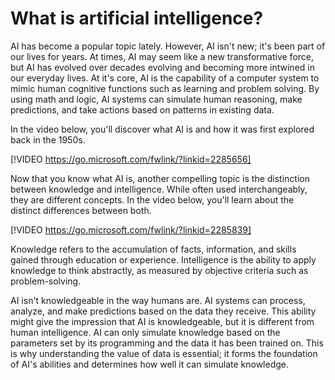 # What is artificial intelligence?

AI has become a popular topic lately. However, AI isn't new; it's been part of our lives for years. At times, AI may seem like a new transformative force, but AI has evolved over decades evolving and becoming more intwined in our everyday lives. At it's core, AI is the capability of a computer system to mimic human cognitive functions such as learning and problem solving. By using math and logic, AI systems can simulate human reasoning, make predictions, and take actions based on patterns in existing data.

In the video below, you'll discover what AI is and how it was first explored back in the 1950s.

[!VIDEO https://go.microsoft.com/fwlink/?linkid=2285656]

Now that you know what AI is, another compelling topic is the distinction between knowledge and intelligence. While often used interchangeably, they are different concepts. In the video below, you'll learn about the distinct differences between both.

[!VIDEO https://go.microsoft.com/fwlink/?linkid=2285839]

Knowledge refers to the accumulation of facts, information, and skills gained through education or experience. Intelligence is the ability to apply knowledge to think abstractly, as measured by objective criteria such as problem-solving.

AI isn't knowledgeable in the way humans are. AI systems can process, analyze, and make predictions based on the data they receive. This ability might give the impression that AI is knowledgeable, but it is different from human intelligence. AI can only simulate knowledge based on the parameters set by its programming and the data it has been trained on. This is why understanding the value of data is essential; it forms the foundation of AI's abilities and determines how well it can simulate knowledge.
